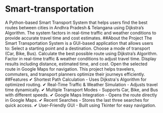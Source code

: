 # Smart-transportation
A Python-based Smart Transport System that helps users find the best routes between cities in Andhra Pradesh & Telangana using Dijkstra’s Algorithm. The system factors in real-time traffic and weather conditions to provide accurate travel time and cost estimates.
##About the Project
The Smart Transportation System is a GUI-based application that allows users to:
Select a starting point and a destination.
Choose a mode of transport (Car, Bike, Bus).
Calculate the best possible route using Dijkstra’s Algorithm.
Factor in real-time traffic & weather conditions to adjust travel time.
Display results including distance, estimated time, and cost.
Open the selected route in Google Maps for navigation.
This project helps travelers, commuters, and transport planners optimize their journeys efficiently.
##Features
✔ Shortest Path Calculation - Uses Dijkstra's Algorithm for optimized routing.
✔ Real-Time Traffic & Weather Simulation - Adjusts travel time dynamically.
✔ Multiple Transport Modes - Supports Car, Bike, and Bus with different speeds.
✔ Google Maps Integration - Opens the route directly in Google Maps.
✔ Recent Searches - Stores the last three searches for quick access.
✔ User-Friendly GUI - Built using Tkinter for easy navigation.
